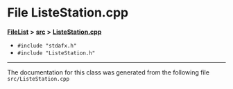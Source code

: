 

# File ListeStation.cpp



[**FileList**](files.md) **>** [**src**](dir_68267d1309a1af8e8297ef4c3efbcdba.md) **>** [**ListeStation.cpp**](ListeStation_8cpp.md)





* `#include "stdafx.h"`
* `#include "ListeStation.h"`


































































------------------------------
The documentation for this class was generated from the following file `src/ListeStation.cpp`

